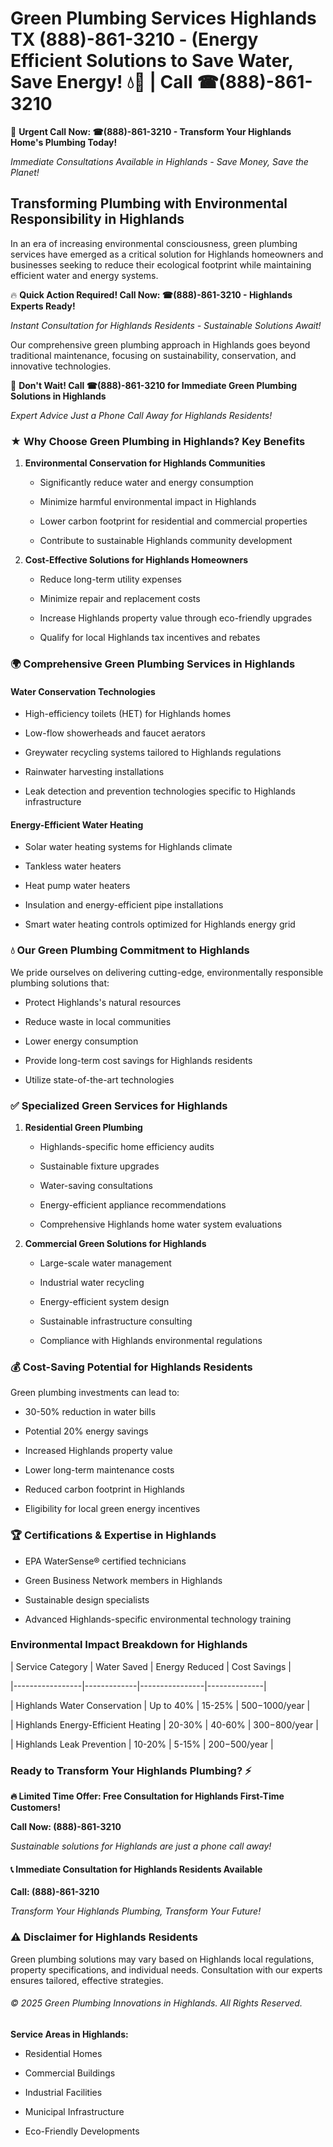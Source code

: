 # Green Plumbing Services Highlands TX (888)-861-3210 - (Energy Efficient Solutions to Save Water, Save Energy! 💧🌿 | Call ☎(888)-861-3210

🚨 **Urgent Call Now: ☎(888)-861-3210 - Transform Your Highlands Home's Plumbing Today!**
*Immediate Consultations Available in Highlands - Save Money, Save the Planet!*

## Transforming Plumbing with Environmental Responsibility in Highlands

In an era of increasing environmental consciousness, green plumbing services have emerged as a critical solution for Highlands homeowners and businesses seeking to reduce their ecological footprint while maintaining efficient water and energy systems. 

🔥 **Quick Action Required! Call Now: ☎(888)-861-3210 - Highlands Experts Ready!**
*Instant Consultation for Highlands Residents - Sustainable Solutions Await!*

Our comprehensive green plumbing approach in Highlands goes beyond traditional maintenance, focusing on sustainability, conservation, and innovative technologies.

🚨 **Don't Wait! Call ☎(888)-861-3210 for Immediate Green Plumbing Solutions in Highlands**
*Expert Advice Just a Phone Call Away for Highlands Residents!*

### ★ Why Choose Green Plumbing in Highlands? Key Benefits

1. **Environmental Conservation for Highlands Communities** 
   - Significantly reduce water and energy consumption
   - Minimize harmful environmental impact in Highlands
   - Lower carbon footprint for residential and commercial properties
   - Contribute to sustainable Highlands community development

2. **Cost-Effective Solutions for Highlands Homeowners** 
   - Reduce long-term utility expenses
   - Minimize repair and replacement costs
   - Increase Highlands property value through eco-friendly upgrades
   - Qualify for local Highlands tax incentives and rebates

### 🌍 Comprehensive Green Plumbing Services in Highlands

#### Water Conservation Technologies
- High-efficiency toilets (HET) for Highlands homes
- Low-flow showerheads and faucet aerators
- Greywater recycling systems tailored to Highlands regulations
- Rainwater harvesting installations
- Leak detection and prevention technologies specific to Highlands infrastructure

#### Energy-Efficient Water Heating
- Solar water heating systems for Highlands climate
- Tankless water heaters
- Heat pump water heaters
- Insulation and energy-efficient pipe installations
- Smart water heating controls optimized for Highlands energy grid

### 💧 Our Green Plumbing Commitment to Highlands

We pride ourselves on delivering cutting-edge, environmentally responsible plumbing solutions that:
- Protect Highlands's natural resources
- Reduce waste in local communities
- Lower energy consumption
- Provide long-term cost savings for Highlands residents
- Utilize state-of-the-art technologies

### ✅ Specialized Green Services for Highlands

1. **Residential Green Plumbing**
   - Highlands-specific home efficiency audits
   - Sustainable fixture upgrades
   - Water-saving consultations
   - Energy-efficient appliance recommendations
   - Comprehensive Highlands home water system evaluations

2. **Commercial Green Solutions for Highlands**
   - Large-scale water management
   - Industrial water recycling
   - Energy-efficient system design
   - Sustainable infrastructure consulting
   - Compliance with Highlands environmental regulations

### 💰 Cost-Saving Potential for Highlands Residents

Green plumbing investments can lead to:
- 30-50% reduction in water bills
- Potential 20% energy savings
- Increased Highlands property value
- Lower long-term maintenance costs
- Reduced carbon footprint in Highlands
- Eligibility for local green energy incentives

### 🏆 Certifications & Expertise in Highlands

- EPA WaterSense® certified technicians
- Green Business Network members in Highlands
- Sustainable design specialists
- Advanced Highlands-specific environmental technology training

### Environmental Impact Breakdown for Highlands

| Service Category | Water Saved | Energy Reduced | Cost Savings |
|-----------------|-------------|----------------|--------------|
| Highlands Water Conservation | Up to 40% | 15-25% | $500-$1000/year |
| Highlands Energy-Efficient Heating | 20-30% | 40-60% | $300-$800/year |
| Highlands Leak Prevention | 10-20% | 5-15% | $200-$500/year |

### Ready to Transform Your Highlands Plumbing? ⚡

**🔥 Limited Time Offer: Free Consultation for Highlands First-Time Customers!**

**Call Now: (888)-861-3210**
*Sustainable solutions for Highlands are just a phone call away!*

#### 📞 Immediate Consultation for Highlands Residents Available

**Call: (888)-861-3210**
*Transform Your Highlands Plumbing, Transform Your Future!*

### ⚠️ Disclaimer for Highlands Residents

Green plumbing solutions may vary based on Highlands local regulations, property specifications, and individual needs. Consultation with our experts ensures tailored, effective strategies.

###### © 2025 Green Plumbing Innovations in Highlands. All Rights Reserved.

**Service Areas in Highlands:** 
- Residential Homes
- Commercial Buildings
- Industrial Facilities
- Municipal Infrastructure
- Eco-Friendly Developments